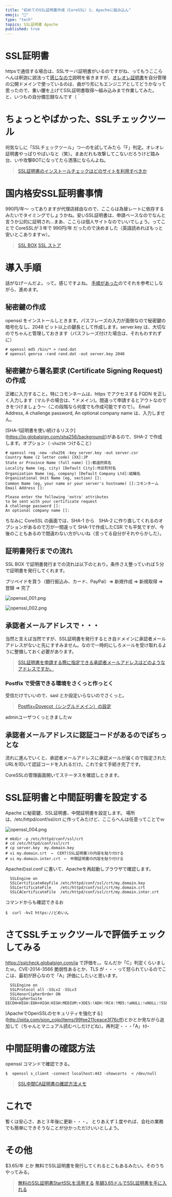 ```yaml
---
title: "初めてのSSL証明書作成（CoreSSL）と、Apacheに組み込ん"
emoji: "📝"
type: "tech"
topics: SSL証明書 Apache
published: true
---
```


# SSL証明書
httpsで通信する場合は、SSLサーバ証明書がいるのですがね、ってもうここらへんは釈迦に説法って[感じなので](http://www.symantec.com/ja/jp/ssl-certificates/)説明を省きますが、[オレオレ証明書](http://www.wdic.org/w/WDIC/%E3%82%AA%E3%83%AC%E3%82%AA%E3%83%AC%E8%A8%BC%E6%98%8E%E6%9B%B8)を自分管理の公開ドメインで使っているのは、曲がり形にもエンジニアとしてどうかなって思ったので、重い腰を上げてSSL証明書取得～組み込みまで作業してみた。
と、いつもの自分備忘録なんです（＾＾

# ちょっとやばかった、SSLチェックツール
何気なしに「SSLチェックツール」つーのを試してみたら「F」判定。オレオレ証明書やっぱりやばいなと（笑）。まあだれも攻撃してこないだろうけど踏み台、いや攻撃BOTになってたら洒落にならんよね。

> [SSL証明書のインストールチェックはどのサイトを利用すべきか](http://www.wdic.org/w/WDIC/%E3%82%AA%E3%83%AC%E3%82%AA%E3%83%AC%E8%A8%BC%E6%98%8E%E6%9B%B8)

# 国内格安SSL証明書事情
990円/年～ ってありますが代理店経由なので、ここらは為替レートに依存するみたいでタイミングでしょうかね。安いSSL証明書は、申請ベースなのでなんと言うか公的に証明され…まあ、ここらは個人サイトなのでいいでしょう。ってことで CoreSSLが３年で 990円/年 だったので決めました（英語読めればもっと安いとこありますｗ）。

> [SSL BOX](http://www.sslbox.jp/)
> [SSL ストア](http://www.ssl-store.jp/)

# 導入手順
話がなげーんだよ。って。感じですよね。
[手順があった](https://www.geotrust.co.jp/support/ssl/csr/apache_openssl_new.html
)のでそれを参考にしながら、進めます。

## 秘密鍵の作成
openssl をインストールしときます。パスフレーズの入力が面倒なので秘密鍵の暗号化なし、2048 ビット以上の鍵長として作成します。server.key は、大切なのでちゃんと管理しておきます（パスフレーズ付けた場合は、それもわすれずに）

```
# openssl md5 /bin/* > rand.dat
# openssl genrsa -rand rand.dat -out server.key 2048
```

## 秘密鍵から署名要求 (Certificate Signing Request) の作成
正確に入力すること。特にコモンネームは、https でアクセスする FQDN を正しく入力します（マルチの場合は、*.ドメイン)。間違って申請するとアウトなのできをつけましょう～（この段階なら何度でも作成可能ですので）。
Email Address, A challenge password, An optional company name は、入力しません。

 [SHA-1証明書を使い続けるリスク] (https://jp.globalsign.com/sha256/background/)があるので、SHA-2 で作成します。オプション（```-sha256``` つけること）

```
# openssl req -new -sha256 -key server.key -out server.csr
Country Name (2 letter code) [XX]:JP
State or Province Name (full name) []:都道府県名
Locality Name (eg, city) [Default City]:市区町村名
Organization Name (eg, company) [Default Company Ltd]:組織名
Organizational Unit Name (eg, section) []:
Common Name (eg, your name or your server's hostname) []:コモンネーム
Email Address []:

Please enter the following 'extra' attributes
to be sent with your certificate request
A challenge password []:
An optional company name []:
```

ちなみに CoreSSL の画面では、SHA-1 から　SHA-2 に作り直してくれるのオプションがあるので万が一間違って SHA-1で作成したCSR でも平気ですが、今後のこともあるので間違わない方がいいね（言ってる自分がそれやらかした）。

## 証明書発行までの流れ
SSL BOX で証明書発行までの流れは以下のとおり。条件さえ整っていれば５分で証明書を発行してくれます。

プリペイドを買う（銀行振込み、カード、PayPal）⇒ 新規作成 ⇒ 新規取得 ⇒ 登録 ⇒ 完了

![openssl_001.png](https://qiita-image-store.s3.amazonaws.com/0/44540/85d513fc-0bb8-4030-1c28-89302af57436.png)

![openssl_002.png](https://qiita-image-store.s3.amazonaws.com/0/44540/e2239baf-ce4a-b57a-7835-ad1e9092fcdc.png)

## 承認者メールアドレスで・・・
当然と言えば当然ですが、SSL証明書を発行するとき自ドメインに承認者メールアドレスがないと先にすすみません。なので一時的にしろメールを受け取れるように整備しておく必要があります。

> [SSL証明書を申請する際に指定できる承認者メールアドレスはどのようなアドレスですか。](http://cloud.nifty.com/cs/catalog/cloud_faq/catalog_120416000935_1.htm)

### Postfix で受信できる環境をさくっと作っとく
受信だけでいいので、sasl とか設定いらないのでさくっと。

> [Postfix+Dovecot（シングルドメイン）の設定](http://www.sea-bird.org/pukiwiki/index.php?Postfix%A1%DCDovecot%A1%CA%A5%B7%A5%F3%A5%B0%A5%EB%A5%C9%A5%E1%A5%A4%A5%F3%A1%CB%A4%CE%C0%DF%C4%EA%A4%CE%B4%AC)

adminユーザつくっときましたｗ

## 承認者メールアドレスに認証コードがあるのでぽちっとな
流れに進んでいくと、承認者メールアドレスに承認メールが届くので指定されたURLを叩いて認証コードを入れるだけ。これで全て手続き完了です。

CoreSSLの管理画面開いてステータスを確認しときます。

# SSL証明書と中間証明書を設定する
Apache に秘密鍵、SSL証明書、中間証明書を設定します。
場所は、/etc/httpd/conf/ssl/crt に作ってみたけど、ここらへんは任意ってことでｗ

![openssl_004.png](https://qiita-image-store.s3.amazonaws.com/0/44540/bbff624a-d470-8b4e-7bba-94c361d95e9e.png)

```
# mkdir -p /etc/httpd/conf/ssl/crt
# cd /etc/httpd/conf/ssl/crt
# cp server.key  my.domain.key
# vi my.domain.crt  ←　CERT(SSL証明書)の内容を貼り付ける
# vi my.domain.inter.crt　←　中間証明書の内容を貼り付ける
```

Apacheのssl.conf に書いて、Apacheを再起動しブラウザで確認します。

```
  SSLEngine on
  SSLCertificateKeyFile /etc/httpd/conf/ssl/crt/my.domain.key
  SSLCertificateFile    /etc/httpd/conf/ssl/crt/my.domain.crt
  SSLCACertificateFile  /etc/httpd/conf/ssl/crt/my.domain.inter.crt
```

コマンドからも確認できるお

```
$  curl -kvI https://どめいん
```

# さてSSLチェックツールで評価チェックしてみる
https://sslcheck.globalsign.com/ja で評価を。。なんだか「C」判定くらいましたｗ。CVE-2014-3566 脆弱性あるとか、TLS が・・・って怒られているのでここは、最初が肝心なので「A」評価にしたいと思います。

```
  SSLEngine on
  SSLProtocol all -SSLv2 -SSLv3
  SSLHonorCipherOrder ON
  SSLCipherSuite EECDH+HIGH:EDH+HIGH:HIGH:MEDIUM:+3DES:!ADH:!RC4:!MD5:!aNULL:!eNULL:!SSLv2:!LOW:!EXP:!PSK:!SRP:!DSS:!KRB5
```

[ApacheでOpenSSLのセキュリティを強化する]
(http://qiita.com/sion_cojp/items/99fee211ceace3f76cff)とかとか見ながら追加して（ちゃんとマニュアル読むべしだけどね）。再判定・・・「A」ｷﾀｰ

# 中間証明書の確認方法
openssl コマンドで確認できる。

```
$  openssl s_client -connect localhost:443 -showcerts  < /dev/null
```

> [SSL中間CA証明書の確認方法メモ](http://causeless.hatenablog.jp/entry/2013/09/28/222800)

# これで
暫くは安心さ、あと３年後に更新・・・。
とりあえず１度やれば、会社の業務でも簡単にできそうなことが分かっただけいいとしよう。

# その他
$3.65/年 とか 無料でSSL証明書を発行してくれるとこもあるみたい。そのうちやってみる。

> [無料のSSL証明書StartSSLを活用する](http://qiita.com/k-shogo/items/870b6d3939dd08da2de4)
> [年額3.65ドルでSSL証明書を手に入れる](http://qiita.com/SatoHiroyuki/items/2c14bafaca660326db16)

